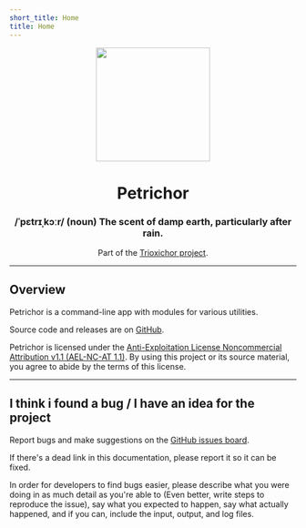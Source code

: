 ```yaml
---
short_title: Home
title: Home
---
```


<div align="center"><image width="200" src="assets/logo.png"></div>
<h1 align="center">Petrichor</h1>
<h3 align="center">/ˈpɛtrɪˌkɔːr/ (noun) The scent of damp earth, particularly after rain.</h3>

<div align="center">Part of the <a href="https://github.com/SparkliTwizzl/trioxichor">Trioxichor project</a>.</div>

---
## Overview

Petrichor is a command-line app with modules for various utilities.

Source code and releases are on [GitHub](https://github.com/SparkliTwizzl/petrichor).

Petrichor is licensed under the [Anti-Exploitation License Noncommercial Attribution v1.1 (AEL-NC-AT 1.1)](https://github.com/SparkliTwizzl/anti-exploitation-license). By using this project or its source material, you agree to abide by the terms of this license.

---
## I think i found a bug / I have an idea for the project

Report bugs and make suggestions on the [GitHub issues board](https://github.com/SparkliTwizzl/plurality-utilities/issues).

If there's a dead link in this documentation, please report it so it can be fixed.

In order for developers to find bugs easier, please describe what you were doing in as much detail as you're able to (Even better, write steps to reproduce the issue), say what you expected to happen, say what actually happened, and if you can, include the input, output, and log files.
